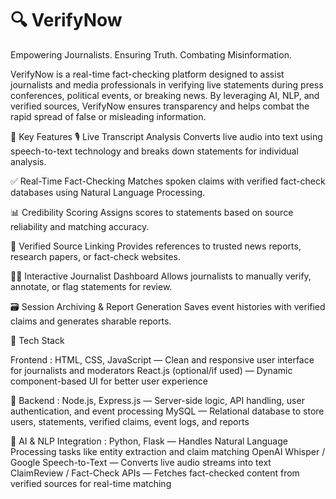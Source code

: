#  🔍 VerifyNow
Empowering Journalists. Ensuring Truth. Combating Misinformation.

VerifyNow is a real-time fact-checking platform designed to assist journalists and media professionals in verifying live statements during press conferences, political events, or breaking news. By leveraging AI, NLP, and verified sources, VerifyNow ensures transparency and helps combat the rapid spread of false or misleading information.

🧠 Key Features
🎙️ Live Transcript Analysis
Converts live audio into text using speech-to-text technology and breaks down statements for individual analysis.

✅ Real-Time Fact-Checking
Matches spoken claims with verified fact-check databases using Natural Language Processing.

📊 Credibility Scoring
Assigns scores to statements based on source reliability and matching accuracy.

🔗 Verified Source Linking
Provides references to trusted news reports, research papers, or fact-check websites.

🧑‍💻 Interactive Journalist Dashboard
Allows journalists to manually verify, annotate, or flag statements for review.

🗃️ Session Archiving & Report Generation
Saves event histories with verified claims and generates sharable reports.

🚀 Tech Stack

Frontend :
HTML, CSS, JavaScript — Clean and responsive user interface for journalists and moderators
React.js (optional/if used) — Dynamic component-based UI for better user experience

🔧 Backend :
Node.js, Express.js — Server-side logic, API handling, user authentication, and event processing
MySQL — Relational database to store users, statements, verified claims, event logs, and reports

🧠 AI & NLP Integration :
Python, Flask — Handles Natural Language Processing tasks like entity extraction and claim matching
OpenAI Whisper / Google Speech-to-Text — Converts live audio streams into text
ClaimReview / Fact-Check APIs — Fetches fact-checked content from verified sources for real-time matching
